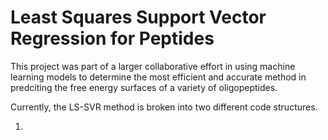 # Least Squares Support Vector Regression for Peptides

This project was part of a larger collaborative effort in using machine learning models
to determine the most efficient and accurate method in predciting the free energy surfaces
of a variety of oligopeptides. 

Currently, the LS-SVR method is broken into two different code structures. 

1) 
